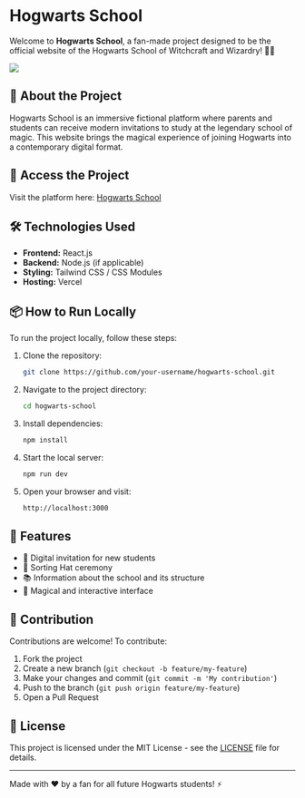 # Hogwarts School

Welcome to **Hogwarts School**, a fan-made project designed to be the official website of the Hogwarts School of Witchcraft and Wizardry! 🏰✨

<img center="right" src="@/public/assets/services/bg.png"  />

## 🔮 About the Project

Hogwarts School is an immersive fictional platform where parents and students can receive modern invitations to study at the legendary school of magic. This website brings the magical experience of joining Hogwarts into a contemporary digital format.

## 🚀 Access the Project

Visit the platform here:
[Hogwarts School](https://hogwarts-bay-six.vercel.app/)

## 🛠 Technologies Used

- **Frontend:** React.js
- **Backend:** Node.js (if applicable)
- **Styling:** Tailwind CSS / CSS Modules
- **Hosting:** Vercel

## 📦 How to Run Locally

To run the project locally, follow these steps:

1. Clone the repository:

   ```sh
   git clone https://github.com/your-username/hogwarts-school.git
   ```

2. Navigate to the project directory:

   ```sh
   cd hogwarts-school
   ```

3. Install dependencies:

   ```sh
   npm install
   ```

4. Start the local server:

   ```sh
   npm run dev
   ```

5. Open your browser and visit:
   ```sh
   http://localhost:3000
   ```

## 📌 Features

- 📜 Digital invitation for new students
- 🎩 Sorting Hat ceremony
- 📚 Information about the school and its structure
- 🏰 Magical and interactive interface

## 🤝 Contribution

Contributions are welcome! To contribute:

1. Fork the project
2. Create a new branch (`git checkout -b feature/my-feature`)
3. Make your changes and commit (`git commit -m 'My contribution'`)
4. Push to the branch (`git push origin feature/my-feature`)
5. Open a Pull Request

## 📜 License

This project is licensed under the MIT License - see the [LICENSE](LICENSE) file for details.

---

Made with ❤️ by a fan for all future Hogwarts students! ⚡
